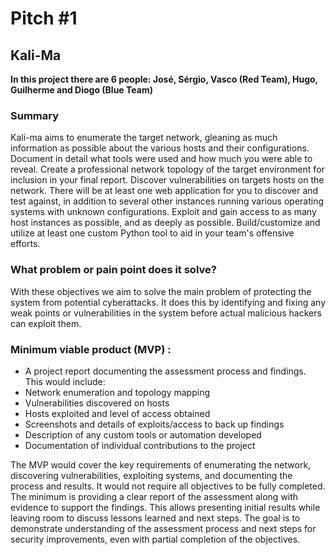 # Pitch #1

## Kali-Ma

**In this project there are 6 people: José, Sérgio, Vasco (Red Team), Hugo, Guilherme and Diogo (Blue Team)**

### Summary

Kali-ma aims to enumerate the target network, gleaning as much information as possible about the various hosts and their configurations. Document in detail what tools were used and how much you were able to reveal. Create a professional network topology of the target environment for inclusion in your final report.
Discover vulnerabilities on targets hosts on the network. There will be at least one web application for you to discover and test against, in addition to several other instances running various operating systems with unknown configurations.
Exploit and gain access to as many host instances as possible, and as deeply as possible.
Build/customize and utilize at least one custom Python tool to aid in your team's offensive efforts.

### What problem or pain point does it solve?

With these objectives we aim to solve the main problem of protecting the system from potential cyberattacks. It does this by identifying and fixing any weak points or vulnerabilities in the system before actual malicious hackers can exploit them.

### Minimum viable product (MVP) :

* A project report documenting the assessment process and findings. This would include:
* Network enumeration and topology mapping
* Vulnerabilities discovered on hosts
*	Hosts exploited and level of access obtained
*	Screenshots and details of exploits/access to back up findings
*	Description of any custom tools or automation developed
*	Documentation of individual contributions to the project

The MVP would cover the key requirements of enumerating the network, discovering vulnerabilities, exploiting systems, and documenting the process and results. It would not require all objectives to be fully completed. The minimum is providing a clear report of the assessment along with evidence to support the findings. This allows presenting initial results while leaving room to discuss lessons learned and next steps.
The goal is to demonstrate understanding of the assessment process and next steps for security improvements, even with partial completion of the objectives.

